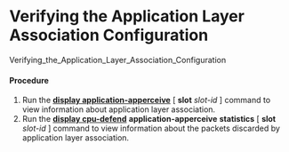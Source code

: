 Verifying the Application Layer Association Configuration
=========================================================

Verifying_the_Application_Layer_Association_Configuration

#### Procedure

1. Run the [**display application-apperceive**](cmdqueryname=display+application-apperceive) [ **slot** *slot-id* ] command to view information about application layer association.
2. Run the [**display cpu-defend**](cmdqueryname=display+cpu-defend+application-apperceive+statistics) **application-apperceive** **statistics** [ **slot** *slot-id* ] command to view information about the packets discarded by application layer association.